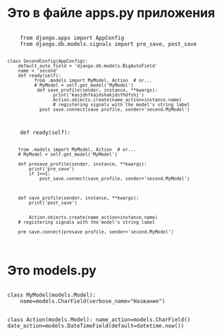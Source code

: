 
# Это в файле  apps.py приложения
<code>
    from django.apps import AppConfig
    from django.db.models.signals import pre_save, post_save
    
    class SecondConfig(AppConfig):
        default_auto_field = 'django.db.models.BigAutoField'
        name = 'second'
        def ready(self):
              from .models import MyModel, Action  # or...
              # MyModel = self.get_model('MyModel')
               def save_profile(sender, instance, **kwargs):
                     print('kasjdhfkajdshakjdsfhdfshj')
                     Action.objects.create(name_action=instance.name)
                     # registering signals with the model's string label
                post_save.connect(save_profile, sender='second.MyModel')
</code>

<code>
    def ready(self):
        
        from .models import MyModel, Action  # or...
        # MyModel = self.get_model('MyModel')
        
        def presave_profile(sender, instance, **kwargs):
            print('pre_save')
            if 1==1:
                post_save.connect(save_profile, sender='second.MyModel')
        
        
        
        def save_profile(sender, instance, **kwargs):
            print('post_save')


            Action.objects.create(name_action=instance.name)
        # registering signals with the model's string label
        
        pre_save.connect(presave_profile, sender='second.MyModel')
</code>

# Это models.py
<code>
class MyModel(models.Model):
    name=models.CharField(verbose_name="Название")

class Action(models.Model):
     name_action=models.CharField()
     date_action=models.DateTimeField(default=datetime.now())
</code>
